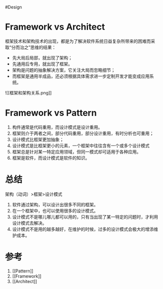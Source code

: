 #Design 
# Framework vs Architect
框架技术和架构技术的出现，都是为了解决软件系统日益复杂所带来的困难而采取“分而治之”思维的结果：
- 先大局后局部，就出现了架构；
- 先通用后专用，就出现了框架。
- 架构是问题的抽象解决方案，它关注大局而忽略细节；
- 而框架是通用半成品，还必须根据具体需求进一步定制开发才能变成应用系统。

![[框架和架构关系.png]]

# Framework vs Pattern
1. 构件通常是代码重用，而设计模式是设计重用。
2. 框架则介于两者之间，部分代码重用，部分设计重用，有时分析也可重用；
3. 设计模式比框架更加抽象；
4. 设计模式是比框架更小的元素，一个框架中往往含有一个或多个设计模式
5. 框架总是针对某一特定应用领域，但同一模式却可适用于各种应用。
6. 框架是软件，而设计模式是软件的知识。

# 总结
架构（动词）>框架>设计模式

1. 软件通过架构，可以设计出很多不同的框架。
2. 在一个框架中，也可以使用很多的设计模式。
3. 设计模式不是哪儿哪儿都可以用的，只有当出现了某一特定的问题时，才利用设计模式去解决。
4. 设计模式不是用的越多越好，在维护的时候，过多的设计模式会极大的增添维护成本。

# 参考
1. [[Pattern]]
2. [[Framework]]
3. [[Architect]]

